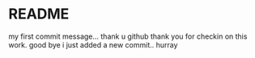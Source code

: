 # README #
my first commit message... thank u github
thank you for checkin on this work. good bye
i just added a new commit.. hurray
